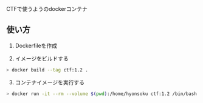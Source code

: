 CTFで使うようのdockerコンテナ

## 使い方

1. Dockerfileを作成

2. イメージをビルドする

```bash
> docker build --tag ctf:1.2 .
```

3. コンテナイメージを実行する

```bash
> docker run -it --rm --volume $(pwd):/home/hyonsoku ctf:1.2 /bin/bash
```